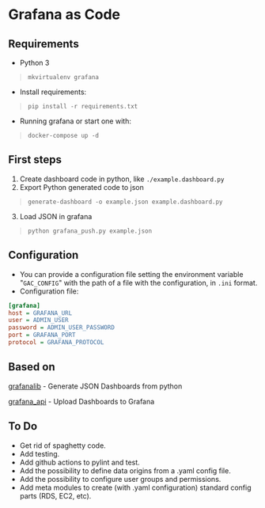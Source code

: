 # Grafana as Code

## Requirements

* Python 3
> `mkvirtualenv grafana`
* Install requirements:
> `pip install -r requirements.txt`
* Running grafana or start one with:
> `docker-compose up -d`

## First steps

1) Create dashboard code in python, like `./example.dashboard.py`
2) Export Python generated code to json
> `generate-dashboard -o example.json example.dashboard.py`
3) Load JSON in grafana
> `python grafana_push.py example.json`

## Configuration
* You can provide a configuration file setting the environment variable "`GAC_CONFIG`" with the path of a file with the configuration, in `.ini` format.
* Configuration file:
```ini
[grafana]
host = GRAFANA_URL
user = ADMIN_USER
password = ADMIN_USER_PASSWORD
port = GRAFANA_PORT
protocol = GRAFANA_PROTOCOL
```

## Based on
[grafanalib](https://github.com/weaveworks/grafanalib) - Generate JSON Dashboards from python

[grafana_api](https://github.com/m0nhawk/grafana_api) - Upload Dashboards to Grafana

## To Do
 * Get rid of spaghetty code.
 * Add testing.
 * Add github actions to pylint and test.
 * Add the possibility to define data origins from a .yaml config file.
 * Add the possibility to configure user groups and permissions.
 * Add meta modules to create (with .yaml configuration) standard config parts (RDS, EC2, etc).